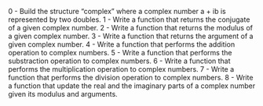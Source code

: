 0 - Build the structure “complex” where a complex number a + ib is represented by two doubles.
1 - Write a function that returns the conjugate of a given complex number.
2 - Write a function that returns the modulus of a given complex number.
3 - Write a function that returns the argument of a given complex number.
4 - Write a function that performs the addition operation to complex numbers.
5 - Write a function that performs the substraction operation to complex numbers.
6 - Write a function that performs the multiplication operation to complex numbers.
7 - Write a function that performs the division operation to complex numbers.
8 - Write a function that update the real and the imaginary parts of a complex number given its modulus and arguments.

